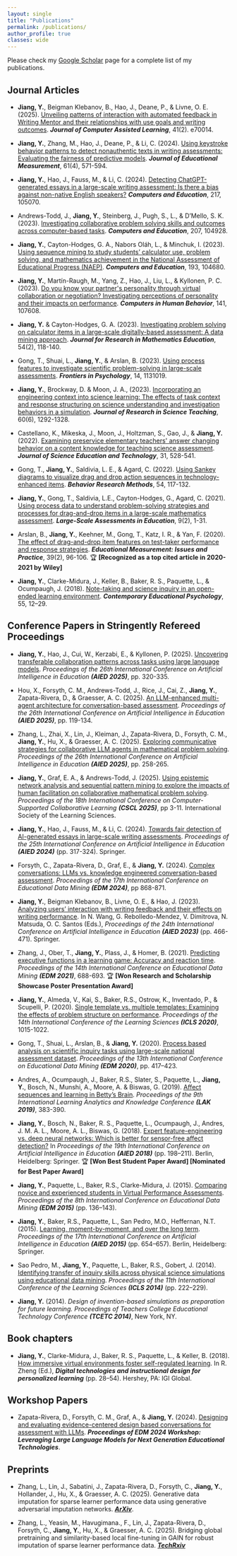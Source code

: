 ```yaml
---
layout: single
title: "Publications"
permalink: /publications/
author_profile: true
classes: wide
---
```


Please check my [Google Scholar](https://scholar.google.com/citations?user=MepRHRoAAAAJ&hl=en&oi=ao) page for a complete list of my publications.


## Journal Articles

- **Jiang, Y.**, Beigman Klebanov, B., Hao, J., Deane, P., & Livne, O. E. (2025). [Unveiling patterns of interaction with automated feedback in Writing Mentor and their relationships with use goals and writing outcomes](https://doi.org/10.1111/jcal.70014). ***Journal of Computer Assisted Learning***, 41(2). e70014.

- **Jiang, Y.**, Zhang, M., Hao, J., Deane, P., & Li, C. (2024). [Using keystroke behavior patterns to detect nonauthentic texts in writing assessments: Evaluating the fairness of predictive models](https://doi.org/10.1111/jedm.12416). ***Journal of Educational Measurement***, 61(4), 571-594. 

- **Jiang, Y.**, Hao, J., Fauss, M., & Li, C. (2024). [Detecting ChatGPT-generated essays in a large-scale writing assessment: Is there a bias against non-native English speakers?](https://doi.org/10.1016/j.compedu.2024.105070) ***Computers and Education***, 217, 105070.

- Andrews-Todd, J., **Jiang, Y.**, Steinberg, J., Pugh, S., L., & D’Mello, S. K. (2023). [Investigating collaborative problem solving skills and outcomes across computer-based tasks](https://doi.org/10.1016/j.compedu.2023.104928). ***Computers and Education***, 207, 104928.

- **Jiang, Y.**, Cayton-Hodges, G. A., Nabors Oláh, L., & Minchuk, I. (2023). [Using sequence mining to study students’ calculator use, problem solving, and mathematics achievement in the National Assessment of Educational Progress (NAEP)](https://doi.org/10.1016/j.compedu.2022.104680). ***Computers and Education***, 193, 104680.

- **Jiang, Y.**, Martín-Raugh, M., Yang, Z., Hao, J., Liu, L., & Kyllonen, P. C. (2023). [Do you know your partner's personality through virtual collaboration or negotiation? Investigating perceptions of personality and their impacts on performance](https://doi.org/10.1016/j.chb.2022.107608). ***Computers in Human Behavior***, 141, 107608.

- **Jiang, Y.** & Cayton-Hodges, G. A. (2023). [Investigating problem solving on calculator items in a large-scale digitally-based assessment: A data mining approach](https://doi.org/10.5951/jresematheduc-2020-0290). ***Journal for Research in Mathematics Education***, 54(2), 118-140.

- Gong, T., Shuai, L., **Jiang, Y.**, & Arslan, B. (2023). [Using process features to investigate scientific problem-solving in large-scale assessments](https://doi.org/10.3389/fpsyg.2023.1131019). ***Frontiers in Psychology***, 14, 1131019.

- **Jiang, Y.**, Brockway, D. & Moon, J. A., (2023). [Incorporating an engineering context into science learning: The effects of task context and response structuring on science understanding and investigation behaviors in a simulation](https://doi.org/10.1002/tea.21832). ***Journal of Research in Science Teaching***, 60(6), 1292-1328.

- Castellano, K., Mikeska, J., Moon, J., Holtzman, S., Gao, J., & **Jiang, Y.** (2022). [Examining preservice elementary teachers' answer changing behavior on a content knowledge for teaching science assessment](10.1007/s10956-022-09971-2). ***Journal of Science Education and Technology***, 31, 528-541.

- Gong, T., **Jiang, Y.**, Saldivia, L. E., & Agard, C. (2022). [Using Sankey diagrams to visualize drag and drop action sequences in technology-enhanced items](https://doi.org/10.3758/s13428-021-01615-4). ***Behavior Research Methods***, 54, 117-132.

- **Jiang, Y.**, Gong, T., Saldivia, L.E., Cayton-Hodges, G., Agard, C. (2021). [Using process data to understand problem-solving strategies and processes for drag-and-drop items in a large-scale mathematics assessment](https://doi.org/10.1186/s40536-021-00095-4). ***Large-Scale Assessments in Education***, 9(2), 1-31.

- Arslan, B., **Jiang, Y.**, Keehner, M., Gong, T., Katz, I. R., & Yan, F. (2020). [The effect of drag-and-drop item features on test-taker performance and response strategies](https://www.researchgate.net/publication/339881499_The_Effect_of_Drag-and-Drop_Item_Features_on_Test-Taker_Performance_and_Response_Strategies). ***Educational Measurement: Issues and Practice***, 39(2), 96-106. 🏆 **[Recognized as a top cited article in 2020-2021 by Wiley]**

- **Jiang, Y.**, Clarke-Midura, J., Keller, B., Baker, R. S., Paquette, L., & Ocumpaugh, J. (2018). [Note-taking and science inquiry in an open-ended learning environment](https://doi.org/10.1016/j.cedpsych.2018.08.004). ***Contemporary Educational Psychology***, 55, 12–29.


## Conference Papers in Stringently Refereed Proceedings

- **Jiang, Y.**, Hao, J., Cui, W., Kerzabi, E., & Kyllonen, P. (2025). [Uncovering transferable collaboration patterns across tasks using large language models](https://doi.org/10.1007/978-3-031-98417-4_23). *Proceedings of the 26th International Conference on Artificial Intelligence in Education* ***(AIED 2025)***, pp. 320-335.

- Hou, X., Forsyth, C. M., Andrews-Todd, J., Rice, J., Cai, Z., **Jiang, Y.**, Zapata-Rivera, D., & Graesser, A. C. (2025). [An LLM-enhanced multi-agent architecture for conversation-based assessment](https://doi.org/10.1007/978-3-031-98417-4_9). *Proceedings of the 26th International Conference on Artificial Intelligence in Education* ***(AIED 2025)***, pp. 119-134.

- Zhang, L., Zhai, X., Lin, J., Kleiman, J., Zapata-Rivera, D., Forsyth, C. M., **Jiang, Y.**, Hu, X., & Graesser, A. C. (2025). [Exploring communicative strategies for collaborative LLM agents in mathematical problem solving](https://doi.org/10.1007/978-3-031-99264-3_32). *Proceedings of the 26th International Conference on Artificial Intelligence in Education* ***(AIED 2025)***, pp. 258-265.

- **Jiang, Y.**, Graf, E. A., & Andrews-Todd, J. (2025). [Using epistemic network analysis and sequential pattern mining to explore the impacts of human facilitation on collaborative mathematical problem solving](https://doi.org/10.22318/cscl2025.352932). *Proceedings of the 18th International Conference on Computer-Supported Collaborative Learning* ***(CSCL 2025)***, pp 3-11. International Society of the Learning Sciences.

- **Jiang, Y.**, Hao, J., Fauss, M., & Li, C. (2024). [Towards fair detection of AI-generated essays in large-scale writing assessments](https://doi.org/10.1007/978-3-031-64312-5_38). *Proceedings of the 25th International Conference on Artificial Intelligence in Education* ***(AIED 2024)*** (pp. 317-324). Springer.

- Forsyth, C., Zapata-Rivera, D., Graf, E., & **Jiang, Y.** (2024). [Complex conversations: LLMs vs. knowledge engineered conversation-based assessment](10.5281/zenodo.12729976). *Proceedings of the 17th International Conference on Educational Data Mining* ***(EDM 2024)***, pp 868-871.

- **Jiang, Y.**, Beigman Klebanov, B., Livne, O. E., & Hao, J. (2023). [Analyzing users’ interaction with writing feedback and their effects on writing performance](https://doi.org/10.1007/978-3-031-36336-8_72). In N. Wang, G. Rebolledo-Mendez, V. Dimitrova, N. Matsuda, O. C. Santos (Eds.), *Proceedings of the 24th International Conference on Artificial Intelligence in Education* ***(AIED 2023)*** (pp. 466-471). Springer.

- Zhang, J., Ober, T., **Jiang, Y.**, Plass, J., & Homer, B. (2021). [Predicting executive functions in a learning game: Accuracy and reaction time](https://educationaldatamining.org/EDM2021/virtual/static/pdf/EDM21_paper_231.pdf). *Proceedings of the 14th International Conference on Educational Data Mining* ***(EDM 2021)***, 688-693. 🏆 **[Won Research and Scholarship Showcase Poster Presentation Award]**

- **Jiang, Y.**, Almeda, V., Kai, S., Baker, R.S., Ostrow, K., Inventado, P., & Scupelli, P. (2020). [Single template vs. multiple templates: Examining the effects of problem structure on performance](https://repository.isls.org/bitstream/1/6288/1/1015-1022.pdf). *Proceedings of the 14th International Conference of the Learning Sciences* ***(ICLS 2020)***, 1015-1022.

- Gong, T., Shuai, L., Arslan, B., & **Jiang, Y.** (2020). [Process based analysis on scientific inquiry tasks using large-scale national assessment dataset](https://educationaldatamining.org/files/conferences/EDM2020/papers/paper_7.pdf). *Proceedings of the 13th International Conference on Educational Data Mining* ***(EDM 2020)***, pp. 417–423.

- Andres, A., Ocumpaugh, J., Baker, R.S., Slater, S., Paquette, L., **Jiang, Y.**, Bosch, N., Munshi, A., Moore, A. & Biswas, G. (2019). [Affect sequences and learning in Betty’s Brain](https://doi.org/10.1145/3303772.3303807). *Proceedings of the 9th International Learning Analytics and Knowledge Conference* ***(LAK 2019)***, 383-390.

- **Jiang, Y.**, Bosch, N., Baker, R. S., Paquette, L., Ocumpaugh, J., Andres, J. M. A. L., Moore, A. L., Biswas, G. (2018). [Expert feature-engineering vs. deep neural networks: Which is better for sensor-free affect detection?](https://link.springer.com/chapter/10.1007/978-3-319-93843-1_15) In *Proceedings of the 19th International Conference on Artificial Intelligence in Education* ***(AIED 2018)*** (pp. 198–211). Berlin, Heidelberg: Springer. 🏆 **[Won Best Student Paper Award] [Nominated for Best Paper Award]**

- **Jiang, Y.**, Paquette, L., Baker, R.S., Clarke-Midura, J. (2015). [Comparing novice and experienced students in Virtual Performance Assessments](https://files.eric.ed.gov/fulltext/ED560561.pdf). *Proceedings of the 8th International Conference on Educational Data Mining* ***(EDM 2015)*** (pp. 136–143).

- **Jiang, Y.**, Baker, R.S., Paquette, L., San Pedro, M.O., Heffernan, N.T. (2015). [Learning, moment-by-moment, and over the long term](https://doi.org/10.1007/978-3-319-19773-9_84). *Proceedings of the 17th International Conference on Artificial Intelligence in Education* ***(AIED 2015)*** (pp. 654–657). Berlin, Heidelberg: Springer.

- Sao Pedro, M., **Jiang, Y.**, Paquette, L., Baker, R.S., Gobert, J. (2014). [Identifying transfer of inquiry skills across physical science simulations using educational data mining](https://repository.isls.org/handle/1/1116). *Proceedings of the 11th International Conference of the Learning Sciences* ***(ICLS 2014)*** (pp. 222–229).

- **Jiang, Y.** (2014). *Design of invention-based simulations as preparation for future learning. Proceedings of Teachers College Educational Technology Conference* ***(TCETC 2014)***, New York, NY.


## Book chapters
- **Jiang, Y.**, Clarke-Midura, J., Baker, R. S., Paquette, L., & Keller, B. (2018). [How immersive virtual environments foster self-regulated learning](10.4018/978-1-5225-3940-7.ch002). In R. Zheng (Ed.), ***Digital technologies and instructional design for personalized learning*** (pp. 28–54). Hershey, PA: IGI Global.


## Workshop Papers
- Zapata-Rivera, D., Forsyth, C. M., Graf, A., & **Jiang, Y.** (2024). [Designing and evaluating evidence-centered design based conversations for assessment with LLMs](https://ceur-ws.org/Vol-3840/L3MNGET24_paper3.pdf). ***Proceedings of EDM 2024 Workshop: Leveraging Large Language Models for Next Generation Educational Technologies***.


## Preprints
- Zhang, L., Lin, J., Sabatini, J., Zapata-Rivera, D., Forsyth, C., **Jiang, Y.**, Hollander, J., Hu, X., & Graesser, A. C. (2025). Generative data imputation for sparse learner performance data using generative adversarial imputation networks. ***[ArXiv](https://doi.org/10.48550/arXiv.2503.18982)***.

- Zhang, L., Yeasin, M., Havugimana., F., Lin, J., Zapata-Rivera, D., Forsyth, C., **Jiang, Y.**, Hu, X., & Graesser, A. C. (2025). Bridging global pretraining and similarity-based local fine-tuning in GAIN for robust imputation of sparse learner performance data. ***[TechRxiv](http://10.36227/techrxiv.175607180.00548755/v1)***
